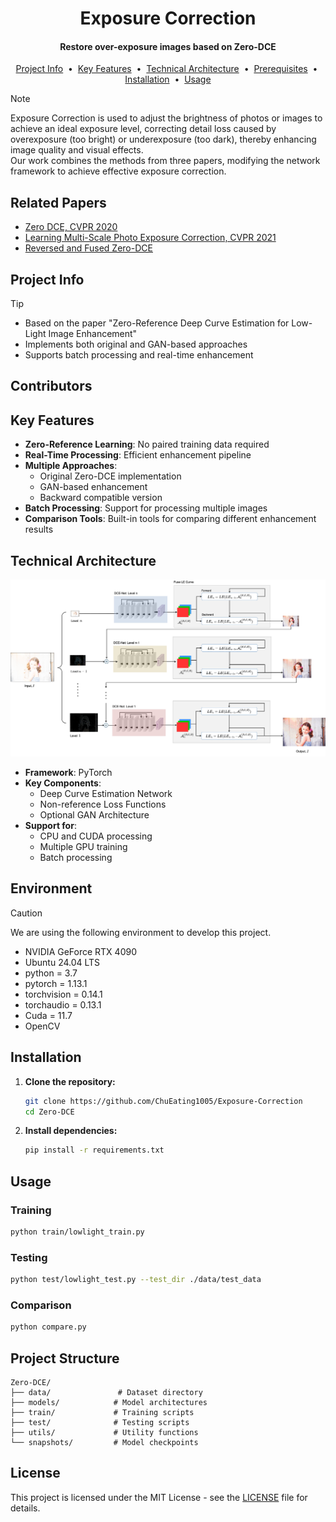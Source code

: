 <h1 align="center">Exposure Correction</h1>
<div align="center">
  <h4>Restore over-exposure images based on Zero-DCE</h4>
</div>
<p align="center">
  <a href="#project-info">Project Info</a>&nbsp;&nbsp;•&nbsp;
  <a href="#key-features">Key Features</a>&nbsp;&nbsp;•&nbsp;
  <a href="#technical-architecture">Technical Architecture</a>&nbsp;&nbsp;•&nbsp;
  <a href="#prerequisites">Prerequisites</a>&nbsp;&nbsp;•&nbsp;
  <a href="#installation">Installation</a>&nbsp;&nbsp;•&nbsp;
  <a href="#usage">Usage</a>
</p>

> [!NOTE]
> 
> Exposure Correction  is used to adjust the brightness of photos or images to achieve an ideal exposure level, correcting detail loss caused by overexposure (too bright) or underexposure (too dark), thereby enhancing image quality and visual effects.  
> Our work combines the methods from three papers, modifying the network framework to achieve effective exposure correction.

## Related Papers
- [Zero DCE, CVPR 2020](https://github.com/Li-Chongyi/Zero-DCE)
- [Learning Multi-Scale Photo Exposure Correction, CVPR 2021](https://github.com/mahmoudnafifi/Exposure_Correction)
- [Reversed and Fused Zero-DCE](https://ieeexplore.ieee.org/document/10604009)

## Project Info

> [!Tip]
> - Based on the paper "Zero-Reference Deep Curve Estimation for Low-Light Image Enhancement"
> - Implements both original and GAN-based approaches
> - Supports batch processing and real-time enhancement

## Contributors
 

## Key Features
- **Zero-Reference Learning**: No paired training data required
- **Real-Time Processing**: Efficient enhancement pipeline
- **Multiple Approaches**: 
  - Original Zero-DCE implementation
  - GAN-based enhancement
  - Backward compatible version
- **Batch Processing**: Support for processing multiple images
- **Comparison Tools**: Built-in tools for comparing different enhancement results

## Technical Architecture
<div align="center">
  <img src="./docs/pipeline.png">
</div> 

- **Framework**: PyTorch
- **Key Components**:
  - Deep Curve Estimation Network
  - Non-reference Loss Functions
  - Optional GAN Architecture
- **Support for**:
  - CPU and CUDA processing
  - Multiple GPU training
  - Batch processing

## Environment
> [!CAUTION]
> We are using the following environment to develop this project.
> - NVIDIA GeForce RTX 4090
> - Ubuntu 24.04 LTS
> - python = 3.7
> - pytorch = 1.13.1
> - torchvision = 0.14.1
> - torchaudio = 0.13.1
> - Cuda = 11.7
> - OpenCV

## Installation

1. **Clone the repository:**
   ```bash
   git clone https://github.com/ChuEating1005/Exposure-Correction
   cd Zero-DCE
   ```

2. **Install dependencies:**
   ```bash
   pip install -r requirements.txt
   ```

## Usage

### Training
```bash
python train/lowlight_train.py
```

### Testing
```bash
python test/lowlight_test.py --test_dir ./data/test_data
```

### Comparison
```bash
python compare.py
```

## Project Structure
```
Zero-DCE/
├── data/               # Dataset directory
├── models/            # Model architectures
├── train/             # Training scripts
├── test/              # Testing scripts
├── utils/             # Utility functions
└── snapshots/         # Model checkpoints
```

## License
This project is licensed under the MIT License - see the [LICENSE](LICENSE) file for details.